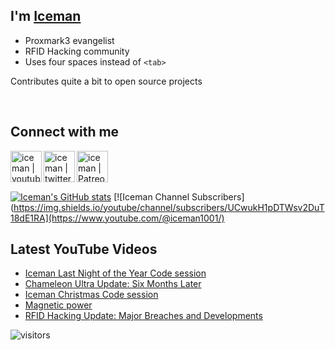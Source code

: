 ## I'm [Iceman][website]

- Proxmark3 evangelist
- RFID Hacking community
- Uses four spaces instead of `<tab>`

Contributes quite a bit to open source projects

<br />

## Connect with me

[<img align="left" alt="iceman | youtube" height="50px" src="https://upload.wikimedia.org/wikipedia/commons/0/09/YouTube_full-color_icon_%282017%29.svg" />][youtube]
[<img align="left" alt="iceman | twitter" height="50px" src="https://upload.wikimedia.org/wikipedia/commons/thumb/6/6b/Twitter_Logo_Blue.png/640px-Twitter_Logo_Blue.png" />][twitter]
[<img align="left" alt="iceman | Patreon" height="50px" src="https://upload.wikimedia.org/wikipedia/commons/5/5a/Patreon_logomark.svg" />][patreon]

<br /><br /><br />

[![Iceman's GitHub stats](https://github-readme-stats.vercel.app/api?username=iceman1001&show_icons=true&theme=calm)](https://github.com/anuraghazra/github-readme-stats)
[![Iceman Channel Subscribers](https://img.shields.io/youtube/channel/subscribers/UCwukH1pDTWsv2DuT18dE1RA](https://www.youtube.com/@iceman1001/)

## Latest YouTube Videos
<!-- YOUTUBE:START -->
- [Iceman Last Night of the Year Code session](https://www.youtube.com/watch?v=J_Kdxe92vOc)
- [Chameleon Ultra Update: Six Months Later](https://www.youtube.com/watch?v=DgZvkBKfcO8)
- [Iceman Christmas Code session](https://www.youtube.com/watch?v=_86wwJGArsY)
- [Magnetic power](https://www.youtube.com/watch?v=-vRbj9QbtWU)
- [RFID Hacking Update: Major Breaches and Developments](https://www.youtube.com/watch?v=57pd9ubdfxs)
<!-- YOUTUBE:END -->

[website]: http://www.icedev.se
[twitter]: https://twitter.com/herrmann1001
[youtube]: https://www.youtube.com/c/ChrisHerrmann1001
[patreon]: https://www.patreon.com/iceman1001


![visitors](https://visitor-badge.laobi.icu/badge?page_id=iceman1001.iceman1001)
